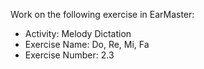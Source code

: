 Work on the following exercise in EarMaster:
- Activity: Melody Dictation
- Exercise Name: Do, Re, Mi, Fa
- Exercise Number: 2.3
